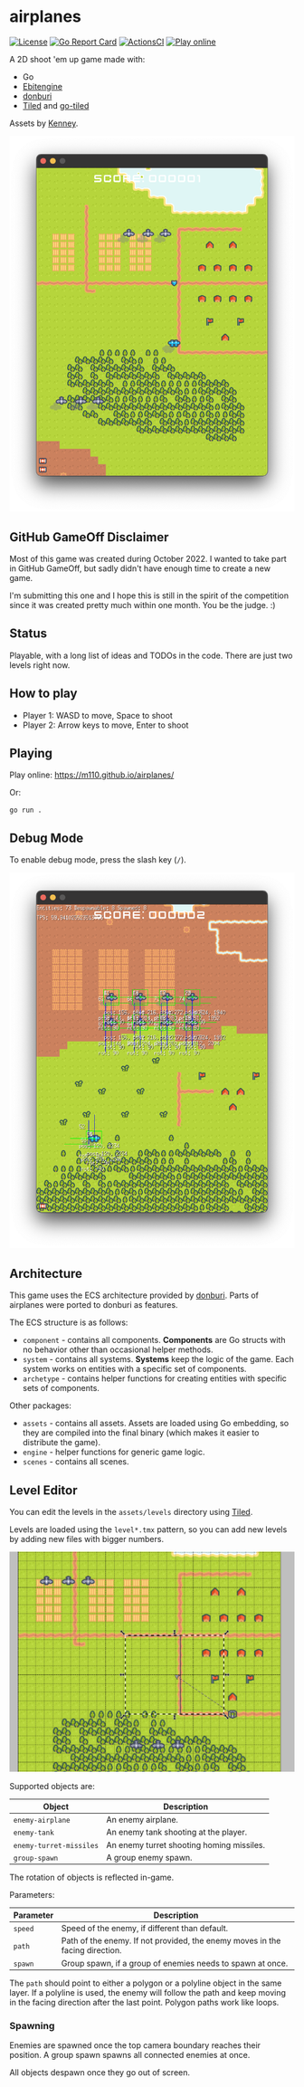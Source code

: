 # airplanes

[![License](https://img.shields.io/badge/license-MIT-blue.svg)](https://github.com/m110/airplanes/blob/master/LICENSE)
[![Go Report Card](https://goreportcard.com/badge/github.com/m110/airplanes)](https://goreportcard.com/report/github.com/m110/airplanes)
[![ActionsCI](https://github.com/m110/airplanes/workflows/deploy-web/badge.svg)](https://github.com/m110/airplanes/actions/workflows/deploy-web.yml)
[![Play online](https://img.shields.io/static/v1?label=play&message=online&color=brightgreen&logo=github)](https://github.com/m110/airplanes)

A 2D shoot 'em up game made with:

* Go
* [Ebitengine](https://github.com/hajimehoshi/ebiten)
* [donburi](https://github.com/yohamta/donburi)
* [Tiled](https://www.mapeditor.org/) and [go-tiled](https://github.com/lafriks/go-tiled)

Assets by [Kenney](https://kenney.nl).

![](docs/screenshot.png)

## GitHub GameOff Disclaimer

Most of this game was created during October 2022. I wanted to take part in GitHub GameOff,
but sadly didn't have enough time to create a new game.

I'm submitting this one and I hope this is still in the spirit of the competition since it was created pretty much within one month.
You be the judge. :)

## Status

Playable, with a long list of ideas and TODOs in the code. There are just two levels right now.

## How to play

* Player 1: WASD to move, Space to shoot
* Player 2: Arrow keys to move, Enter to shoot

## Playing

Play online: https://m110.github.io/airplanes/

Or:

```
go run .
```

## Debug Mode

To enable debug mode, press the slash key (`/`).

![](docs/debug.png)

## Architecture

This game uses the ECS architecture provided by [donburi](https://github.com/yohamta/donburi).
Parts of airplanes were ported to donburi as features.

The ECS structure is as follows:

* `component` - contains all components. **Components** are Go structs with no behavior other than occasional helper methods.
* `system` - contains all systems. **Systems** keep the logic of the game. Each system works on entities with a specific set of components.
* `archetype` - contains helper functions for creating entities with specific sets of components.

Other packages:

* `assets` - contains all assets. Assets are loaded using Go embedding, so they are compiled into the final binary (which makes it easier to distribute the game).
* `engine` - helper functions for generic game logic.
* `scenes` - contains all scenes.

## Level Editor

You can edit the levels in the `assets/levels` directory using [Tiled](https://www.mapeditor.org/).

Levels are loaded using the `level*.tmx` pattern, so you can add new levels by adding new files with bigger numbers.

![](docs/editor.png)

Supported objects are:

| Object                  | Description                               |
|-------------------------|-------------------------------------------|
| `enemy-airplane`        | An enemy airplane.                        |
| `enemy-tank`            | An enemy tank shooting at the player.     |
| `enemy-turret-missiles` | An enemy turret shooting homing missiles. |
| `group-spawn`           | A group enemy spawn.                      |

The rotation of objects is reflected in-game.

Parameters:

| Parameter | Description                                                                  |
|-----------|------------------------------------------------------------------------------|
| `speed`   | Speed of the enemy, if different than default.                               |
| `path`    | Path of the enemy. If not provided, the enemy moves in the facing direction. |
| `spawn`   | Group spawn, if a group of enemies needs to spawn at once.                   |   

The `path` should point to either a polygon or a polyline object in the same layer.
If a polyline is used, the enemy will follow the path and keep moving in the facing direction after the last point.
Polygon paths work like loops.

### Spawning

Enemies are spawned once the top camera boundary reaches their position.
A group spawn spawns all connected enemies at once.

All objects despawn once they go out of screen.
